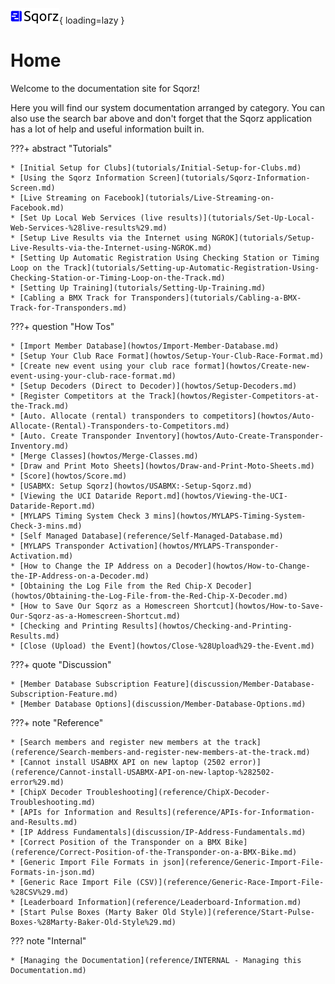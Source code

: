 ![image info](sqorz.png){ loading=lazy }

# Home

Welcome to the documentation site for Sqorz!

Here you will find our system documentation arranged by category. You can
also use the search bar above and don't forget that the Sqorz application
has a lot of help and useful information built in.

???+ abstract "Tutorials"
    
    * [Initial Setup for Clubs](tutorials/Initial-Setup-for-Clubs.md)
    * [Using the Sqorz Information Screen](tutorials/Sqorz-Information-Screen.md)
    * [Live Streaming on Facebook](tutorials/Live-Streaming-on-Facebook.md)
    * [Set Up Local Web Services (live results)](tutorials/Set-Up-Local-Web-Services-%28live-results%29.md)
    * [Setup Live Results via the Internet using NGROK](tutorials/Setup-Live-Results-via-the-Internet-using-NGROK.md)
    * [Setting Up Automatic Registration Using Checking Station or Timing Loop on the Track](tutorials/Setting-up-Automatic-Registration-Using-Checking-Station-or-Timing-Loop-on-the-Track.md)
    * [Setting Up Training](tutorials/Setting-Up-Training.md)
    * [Cabling a BMX Track for Transponders](tutorials/Cabling-a-BMX-Track-for-Transponders.md)

???+ question "How Tos"

    * [Import Member Database](howtos/Import-Member-Database.md)
    * [Setup Your Club Race Format](howtos/Setup-Your-Club-Race-Format.md)
    * [Create new event using your club race format](howtos/Create-new-event-using-your-club-race-format.md)
    * [Setup Decoders (Direct to Decoder)](howtos/Setup-Decoders.md)
    * [Register Competitors at the Track](howtos/Register-Competitors-at-the-Track.md)
    * [Auto. Allocate (rental) transponders to competitors](howtos/Auto-Allocate-(Rental)-Transponders-to-Competitors.md)
    * [Auto. Create Transponder Inventory](howtos/Auto-Create-Transponder-Inventory.md)
    * [Merge Classes](howtos/Merge-Classes.md)
    * [Draw and Print Moto Sheets](howtos/Draw-and-Print-Moto-Sheets.md)
    * [Score](howtos/Score.md)
    * [USABMX: Setup Sqorz](howtos/USABMX:-Setup-Sqorz.md)
    * [Viewing the UCI Dataride Report.md](howtos/Viewing-the-UCI-Dataride-Report.md)
    * [MYLAPS Timing System Check 3 mins](howtos/MYLAPS-Timing-System-Check-3-mins.md)
    * [Self Managed Database](reference/Self-Managed-Database.md)
    * [MYLAPS Transponder Activation](howtos/MYLAPS-Transponder-Activation.md)
    * [How to Change the IP Address on a Decoder](howtos/How-to-Change-the-IP-Address-on-a-Decoder.md)
    * [Obtaining the Log File from the Red Chip-X Decoder](howtos/Obtaining-the-Log-File-from-the-Red-Chip-X-Decoder.md)
    * [How to Save Our Sqorz as a Homescreen Shortcut](howtos/How-to-Save-Our-Sqorz-as-a-Homescreen-Shortcut.md)
    * [Checking and Printing Results](howtos/Checking-and-Printing-Results.md)
    * [Close (Upload) the Event](howtos/Close-%28Upload%29-the-Event.md)

???+ quote "Discussion"
    
    * [Member Database Subscription Feature](discussion/Member-Database-Subscription-Feature.md)
    * [Member Database Options](discussion/Member-Database-Options.md)

???+ note "Reference"
    
    * [Search members and register new members at the track](reference/Search-members-and-register-new-members-at-the-track.md)
    * [Cannot install USABMX API on new laptop (2502 error)](reference/Cannot-install-USABMX-API-on-new-laptop-%282502-error%29.md)
    * [ChipX Decoder Troubleshooting](reference/ChipX-Decoder-Troubleshooting.md)
    * [APIs for Information and Results](reference/APIs-for-Information-and-Results.md)
    * [IP Address Fundamentals](discussion/IP-Address-Fundamentals.md)
    * [Correct Position of the Transponder on a BMX Bike](reference/Correct-Position-of-the-Transponder-on-a-BMX-Bike.md)
    * [Generic Import File Formats in json](reference/Generic-Import-File-Formats-in-json.md)
    * [Generic Race Import File (CSV)](reference/Generic-Race-Import-File-%28CSV%29.md)
    * [Leaderboard Information](reference/Leaderboard-Information.md)
    * [Start Pulse Boxes (Marty Baker Old Style)](reference/Start-Pulse-Boxes-%28Marty-Baker-Old-Style%29.md)

??? note "Internal"

    * [Managing the Documentation](reference/INTERNAL - Managing this Documentation.md)